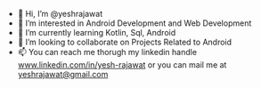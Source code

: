 - 👋 Hi, I’m @yeshrajawat
- 👀 I’m interested in Android Development and Web Development
- 🌱 I’m currently learning Kotlin, Sql, Android
- 💞️ I’m looking to collaborate on Projects Related to Android
- 📫 You can reach me thorugh my linkedin handle www.linkedin.com/in/yesh-rajawat or you can mail me at yeshrajawat@gmail.com

<!---
yeshrajawat/yeshrajawat is a ✨ special ✨ repository because its `README.md` (this file) appears on your GitHub profile.
You can click the Preview link to take a look at your changes.
--->

